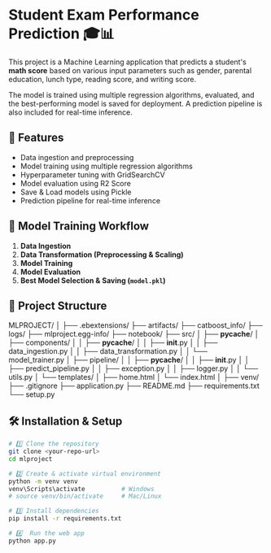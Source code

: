 # Student Exam Performance Prediction 🎓📊

This project is a Machine Learning application that predicts a student's **math score** based on various input parameters such as gender, parental education, lunch type, reading score, and writing score.

The model is trained using multiple regression algorithms, evaluated, and the best-performing model is saved for deployment. A prediction pipeline is also included for real-time inference.


## 🚀 Features

- Data ingestion and preprocessing
- Model training using multiple regression algorithms
- Hyperparameter tuning with GridSearchCV
- Model evaluation using R2 Score
- Save & Load models using Pickle
- Prediction pipeline for real-time inference

## 🧠 Model Training Workflow

1. **Data Ingestion**
2. **Data Transformation (Preprocessing & Scaling)**
3. **Model Training**
4. **Model Evaluation**
5. **Best Model Selection & Saving (`model.pkl`)**

## 📂 Project Structure
MLPROJECT/
│
├── .ebextensions/
├── artifacts/
├── catboost_info/
├── logs/
├── mlproject.egg-info/
├── notebook/
├── src/
│   ├── __pycache__/
│   ├── components/
│   │   ├── __pycache__/
│   │   ├── __init__.py
│   │   ├── data_ingestion.py
│   │   ├── data_transformation.py
│   │   └── model_trainer.py
│   ├── pipeline/
│   │   ├── __pycache__/
│   │   ├── __init__.py
│   │   ├── predict_pipeline.py
│   │   ├── exception.py
│   │   ├── logger.py
│   │   └── utils.py
│   └── templates/
│       ├── home.html
│       └── index.html
│
├── venv/
├── .gitignore
├── application.py
├── README.md
├── requirements.txt
└── setup.py

## 🛠 Installation & Setup

```bash
# 1️⃣ Clone the repository
git clone <your-repo-url>
cd mlproject

# 2️⃣ Create & activate virtual environment
python -m venv venv
venv\Scripts\activate          # Windows
# source venv/bin/activate     # Mac/Linux

# 3️⃣ Install dependencies
pip install -r requirements.txt

# 4️⃣  Run the web app
python app.py



